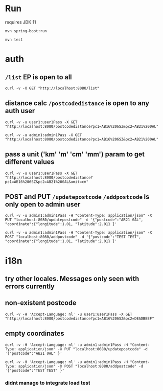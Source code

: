 # Run
requires JDK 11

`mvn spring-boot:run`

`mvn test`

# auth
## `/list` EP is open to all

`curl -v -X GET "http://localhost:8080/list"`

## distance calc `/postcodedistance` is open to any auth user

`curl -v -u user1:user1Pass -X GET "http://localhost:8080/postcodedistance?pc1=AB16%206SZ&pc2=AB21%200AL"`

`curl -v -u admin1:admin1Pass -X GET "http://localhost:8080/postcodedistance?pc1=AB16%206SZ&pc2=AB21%200AL"`

## pass a unit ('km' 'm' 'cm' 'mm') param to get different values

`curl -v -u user1:user1Pass -X GET "http://localhost:8080/postcodedistance?pc1=AB16%206SZ&pc2=AB21%200AL&unit=cm"`

## POST and PUT  `/updatepostcode` `/addpostcode` is only open to admin user

`curl -v -u admin1:admin1Pass -H "Content-Type: application/json" -X PUT "localhost:8080/updatepostcode" -d '{"postcode":"AB21 0AL", "coordinate":{"longitude":1.01, "latitude":2.01} }'`

`curl -v -u admin1:admin1Pass -H "Content-Type: application/json" -X POST "localhost:8080/addpostcode" -d '{"postcode":"TEST TEST", "coordinate":{"longitude":1.01, "latitude":2.01} }'`


# i18n
## try other locales. Messages only seen with errors currently
## non-existent postcode

`curl -v -H 'Accept-Language: nl' -u user1:user1Pass -X GET "http://localhost:8080/postcodedistance?pc1=AB16%206SZ&pc2=DEADBEEF"`
## empty coordinates

`curl -v -H 'Accept-Language: nl' -u admin1:admin1Pass -H "Content-Type: application/json" -X PUT "localhost:8080/updatepostcode" -d '{"postcode":"AB21 0AL" }'`

`curl -v -H 'Accept-Language: nl' -u admin1:admin1Pass -H "Content-Type: application/json" -X POST "localhost:8080/addpostcode" -d '{"postcode":"TEST TEST" }'`

### didnt manage to integrate load test 